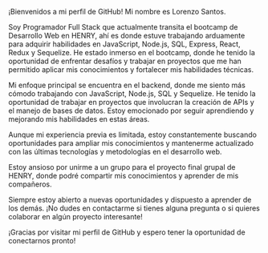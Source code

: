 ¡Bienvenidos a mi perfil de GitHub! Mi nombre es Lorenzo Santos.

Soy Programador Full Stack que actualmente transita el bootcamp de Desarrollo Web en HENRY, ahí es donde estuve trabajando arduamente para adquirir habilidades en JavaScript, Node.js, SQL, Express, React, Redux y Sequelize. He estado inmerso en el bootcamp, donde he tenido la oportunidad de enfrentar desafíos y trabajar en proyectos que me han permitido aplicar mis conocimientos y fortalecer mis habilidades técnicas.

Mi enfoque principal se encuentra en el backend, donde me siento más cómodo trabajando con JavaScript, Node.js, SQL y Sequelize. He tenido la oportunidad de trabajar en proyectos que involucran la creación de APIs y el manejo de bases de datos. Estoy emocionado por seguir aprendiendo y mejorando mis habilidades en estas áreas.

Aunque mi experiencia previa es limitada, estoy constantemente buscando oportunidades para ampliar mis conocimientos y mantenerme actualizado con las últimas tecnologías y metodologías en el desarrollo web.

Estoy ansioso por unirme a un grupo para el proyecto final grupal de HENRY, donde podré compartir mis conocimientos y aprender de mis compañeros.

Siempre estoy abierto a nuevas oportunidades y dispuesto a aprender de los demás. ¡No dudes en contactarme si tienes alguna pregunta o si quieres colaborar en algún proyecto interesante!

¡Gracias por visitar mi perfil de GitHub y espero tener la oportunidad de conectarnos pronto!
